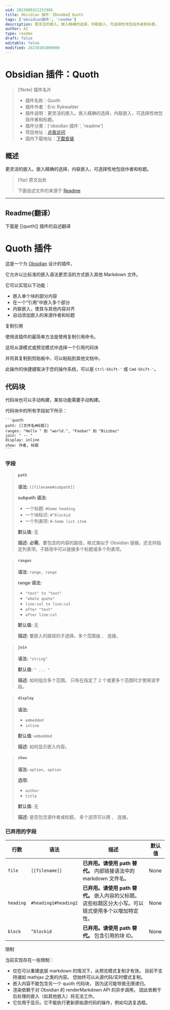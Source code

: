 ```yaml
---
uid: 2023080322252988
title: Obsidian 插件：【Readme】Quoth
tags: ['obsidian插件', 'readme']
description: 更灵活的嵌入。嵌入精确的选择，内联嵌入，可选择性地包括作者和标题。
author: AI
type: readme
draft: false
editable: false
modified: 20230101000000
---
```


# Obsidian 插件：Quoth

> [!Note] 插件名片
> - 插件名称：Quoth
> - 插件作者：Eric Rykwalder
> - 插件说明：更灵活的嵌入。嵌入精确的选择，内联嵌入，可选择性地包括作者和标题。
> - 插件分类：['obsidian 插件 ', 'readme']
> - 项目地址：[点我访问](https://github.com/erykwalder/quoth)
> - 国内下载地址：[下载安装](https://pkmer.cn/products/plugin/pluginMarket/?quoth)

## 概述

更灵活的嵌入。嵌入精确的选择，内联嵌入，可选择性地包括作者和标题。

> [!tip] 原文出处
>
>下面自述文件的来源于 [Readme](https://ghproxy.net/https://raw.githubusercontent.com/erykwalder/quoth/main/README.md)
>

---

## Readme(翻译）

下面是 [[quoth]] 插件的自述翻译

# Quoth 插件

这是一个为 [Obsidian](https://obsidian.md) 设计的插件，

它允许以比标准的嵌入语法更灵活的方式嵌入其他 Markdown 文件。

它可以实现以下功能：

- 嵌入单个块的部分内容
- 在一个“引用”中嵌入多个部分
- 内联嵌入，使其与其他内容对齐
- 自动添加嵌入的来源作者和标题

复制引用

使用该插件的最简单方法是使用复制引用命令。

这将从源模式或预览模式中选择一个引用代码块

并将其复制到剪贴板中，可以粘贴到其他文档中。

此操作的快捷键取决于您的操作系统，可以是 `Ctrl-Shift-'` 或 `Cmd-Shift-'`。

## 代码块

代码块也可以手动构建，某些功能需要手动构建。

代码块中的所有字段如下所示：

    ```quoth
    path: [[文件名#标题]]
    ranges: "Hello " 到 "world.", "Foobar" 到 "Bizzbaz"
    join: " -- "
    display: inline
    show: 作者, 标题
    ```

### 字段

> #### `path`
>
> **语法:** `[[filename#subpath]]`
>
> **subpath 语法**:
>
> - 一个标题: `#Some heading`
> - 一个块标识: `#^blockid`
> - 一个列表项: `#-Some list item`
>
> **默认值:** 无
>
> **描述:** **必需**。要包含的内容的路径，格式类似于 Obsidian 链接。还支持指定列表项。子路径中可以链接多个标题或多个列表项。

> #### `ranges`
>
> **语法:** `range, range`
>
> **range 语法:**
>
> - `"text" to "text"`
> - `"whole quote"`
> - `line:col to line:col`
> - `after "text"`
> - `after line:col`
>
> **默认值:** 无
>
> **描述:** 要嵌入的路径的子选择。多个范围由 `, ` 连接。

> #### `join`
>
> **语法:** `"string"`
>
> **默认值:** `" ... "`
>
> **描述:** 如何组合多个范围。
> 只有在指定了 2 个或更多个范围时才使用该字段。

> #### `display`
>
> **语法:**
>
> - `embedded`
> - `inline`
>
> **默认值:** `embedded`
>
> **描述:** 如何显示嵌入内容。

> #### `show`
>
> **语法:** `option, option`
>
> **选项:**
>
> - `author`
> - `title`
>
> **默认值:** 无
>
> **描述:** 是否包含源作者或标题。
> 多个选项可以用 `, ` 连接。

### 已弃用的字段

| 行数      | 语法               | 描述                                                                                                                                   | 默认值 |
| --------- | -------------------- | --------------------------------------------------------------------------------------------------------------------------------------------- | ------- |
| `file`    | `[[filename]]`       | **已弃用。请使用 path 替代。** 内部链接语法中的 markdown 文件名。                                                    | None    |
| `heading` | `#heading1#heading2` | **已弃用。请使用 path 替代。** 嵌入内容的父标题。这些标题区分大小写。可以链式使用多个以增加特定性。 | None    |
| `block`   | `^blockid`           | **已弃用。请使用 path 替代。** 包含引用的块 ID。                                                                          | None    |

限制

当前实现存在一些限制：

- 仅在可以重建底层 markdown 的情况下，从预览模式复制才有效。
  目前不支持诸如 mathjax 之类的内容。
  您始终可以从源代码/实时模式复制。
- 嵌入内容不能包含另一个 quoth 代码块，
  因为这可能导致无限递归。
- 渲染依赖于对 Obsidian 的 renderMarkdown API 的异步调用，
  因此依赖于后处理的嵌入（如其他嵌入）将无法工作。
- 它仅用于显示。它不能执行更新原始源代码的操作，例如勾选复选框。



